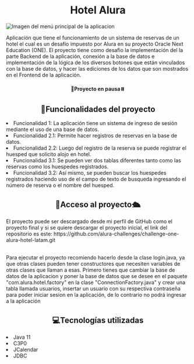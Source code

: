 <h1 align="center">Hotel Alura</h1>

![Imagen del menú principal de la aplicacion](https://github.com/CJAguilar1997/hotel-alura/assets/119015497/fd815890-736d-4ce5-96a1-ef5727073eec)

Aplicación que tiene el funcionamiento de un sistema de reservas de un hotel el cual es un desafío impuesto por Alura en su proyecto Oracle Next Education (ONE). El proyecto tiene como desafio la implementación del la parte Backend de la aplicación, conexión a la base de datos e implementación de la lógica de los diversos botones que están vinculados con la base de datos, y hacer las ediciones de los datos que son mostrados en el Frontend de la aplicación.

<h4 align="center">🚧Proyecto en pausa⏸️</h4>

<h2 align="center">🔨Funcionalidades del proyecto</h2>
<div><li>Funcionalidad 1: La aplicación tiene un sistema de ingreso de sesión mediante el uso de una base de datos.</li>
<li>Funcionalidad 2.1: Permite hacer registros de reservas en la base de datos.</li>
<li>Funcionalidad 2.2: Luego del registro de la reserva se puede registrar el huesped que solicito alojo en hotel.</li>
<li>Funcionalidad 3.1: Se pueden ver dos tablas diferentes tanto como las reservas como los huespedes registrados.</li>
<li>Funcionalidad 3.2: Así mismo, se pueden buscar los huespedes registrados haciendo uso de el campo de texto de busqueda ingresando el número de reserva o el nombre del huesped.</li></div>

<h2 align="center">🛂Acceso al proyecto🛳️</h2>
El proyecto puede ser descargado desde mi perfil de GitHub como el proyecto final y si se quiere descargar el proyecto inicial, el link del repositorio es este: https://github.com/alura-challenges/challenge-one-alura-hotel-latam.git <br><br>

Para ejecutar el proyecto recomiendo hacerlo desde la clase login.java, ya que otras clases pueden tener constructores que necesiten variables de otras clases que llaman a esas. Primero tienes que cambiar la base de datos de la aplicacion y poner la base de datos que se desee en el paquete "com.alura.hotel.factory" en la clase "ConnectionFactory.java" y crear una tabla llamada usuarios, insertar un usuario con su respectiva contraseña para poder iniciar sesion en la aplicación, de lo contrario no podrá ingresar a la aplicación

<h2 align="center">💻Tecnologías utilizadas</h2>

<li>Java 11</li>
<li>C3P0</li>
<li>JCalendar</li>
<li>JDBC</li>
